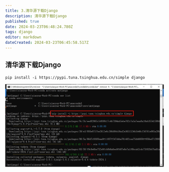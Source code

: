 ```yaml
---
title: 3.清华源下载Django
description: 清华源下载Django
published: true
date: 2024-03-23T06:48:24.780Z
tags: django
editor: markdown
dateCreated: 2024-03-23T06:45:58.517Z
---
```


## 清华源下载Django
```
pip install -i https://pypi.tuna.tsinghua.edu.cn/simple django
```
![清华源下载django.png](/wiki/python/django/清华源下载django.png)


